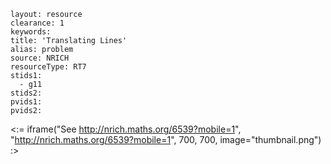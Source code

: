 ````
layout: resource
clearance: 1
keywords:
title: 'Translating Lines'
alias: problem
source: NRICH
resourceType: RT7
stids1: 
  - g11
stids2:
pvids1:
pvids2:

````

<:= iframe("See http://nrich.maths.org/6539?mobile=1", "http://nrich.maths.org/6539?mobile=1", 700, 700, image="thumbnail.png") :>